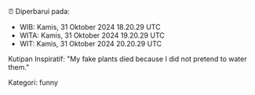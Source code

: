 ⏰ Diperbarui pada:
- WIB: Kamis, 31 Oktober 2024 18.20.29 UTC
- WITA: Kamis, 31 Oktober 2024 19.20.29 UTC
- WIT: Kamis, 31 Oktober 2024 20.20.29 UTC

Kutipan Inspiratif:
"My fake plants died because I did not pretend to water them."


Kategori: funny

